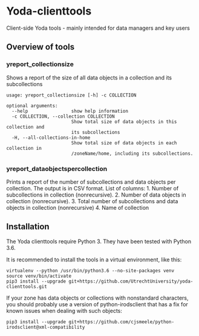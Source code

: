 # Yoda-clienttools

Client-side Yoda tools - mainly intended for data managers and key users

## Overview of tools

### yreport\_collectionsize

Shows a report of the size of all data objects in a collection and its subcollections

```
usage: yreport_collectionsize [-h] -c COLLECTION

optional arguments:
  --help                show help information
  -c COLLECTION, --collection COLLECTION
                        Show total size of data objects in this collection and
                        its subcollections
  -H, --all-collections-in-home
                        Show total size of data objects in each collection in
                        /zoneName/home, including its subcollections.
```

### yreport\_dataobjectspercollection

Prints a report of the number of subcollections and data objects
  per collection. The output is in CSV format. List of columns:
    1. Number of subcollections in collection (nonrecursive).
    2. Number of data objects in collection (nonrecursive).
    3. Total number of subcollections and data objects in collection (nonrecursive)
    4. Name of collection

## Installation

The Yoda clienttools require Python 3. They have been tested with Python 3.6. 

It is recommended to install the tools in a virtual environment, like this:

```
virtualenv --python /usr/bin/python3.6 --no-site-packages venv
source venv/bin/activate
pip3 install --upgrade git+https://github.com/UtrechtUniversity/yoda-clienttools.git
```

If your zone has data objects or collections with nonstandard characters, you should probably use
a version of python-irodsclient that has a fix for known issues when dealing with such objects:

```
pip3 install --upgrade git+https://github.com/cjsmeele/python-irodsclient@xml-compatibility
```

